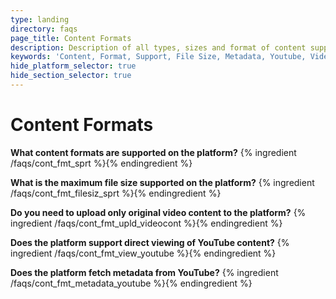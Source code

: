 ```yaml
---
type: landing
directory: faqs
page_title: Content Formats
description: Description of all types, sizes and format of content supported by the platform
keywords: 'Content, Format, Support, File Size, Metadata, Youtube, Video, Maximum File size '
hide_platform_selector: true
hide_section_selector: true
---
```


# Content Formats

**What content formats are supported on the platform?**
{% ingredient /faqs/cont_fmt_sprt %}{% endingredient %}

**What is the maximum file size supported on the platform?**
{% ingredient /faqs/cont_fmt_filesiz_sprt %}{% endingredient %}

**Do you need to upload only original video content to the platform?**
{% ingredient /faqs/cont_fmt_upld_videocont %}{% endingredient %}

**Does the platform support direct viewing of YouTube content?**
{% ingredient /faqs/cont_fmt_view_youtube %}{% endingredient %}

**Does the platform fetch metadata from YouTube?**
{% ingredient /faqs/cont_fmt_metadata_youtube %}{% endingredient %}




